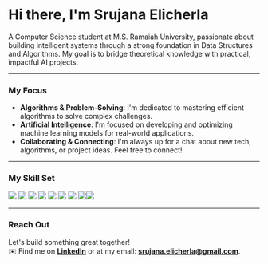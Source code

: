 # Hi there, I'm Srujana Elicherla

A Computer Science student at M.S. Ramaiah University, passionate about building intelligent systems through a strong foundation in Data Structures and Algorithms. My goal is to bridge theoretical knowledge with practical, impactful AI projects. 

---

### My Focus

-   **Algorithms & Problem-Solving**: I'm dedicated to mastering efficient algorithms to solve complex challenges.
-   **Artificial Intelligence**: I'm focused on developing and optimizing machine learning models for real-world applications.
-   **Collaborating & Connecting**: I'm always up for a chat about new tech, algorithms, or project ideas. Feel free to connect!

---

### My Skill Set

<img src="https://img.shields.io/badge/Python-3776AB?style=for-the-badge&logo=python&logoColor=white" /> <img src="https://img.shields.io/badge/C-00599C?style=for-the-badge&logo=c&logoColor=white" /> <img src="https://img.shields.io/badge/Java-007396?style=for-the-badge&logo=java&logoColor=white" /> <img src="https://img.shields.io/badge/HTML5-E34F26?style=for-the-badge&logo=html5&logoColor=white" /> <img src="https://img.shields.io/badge/CSS3-1572B6?style=for-the-badge&logo=css3&logoColor=white" /> <img src="https://img.shields.io/badge/SQL-4479A1?style=for-the-badge&logo=postgresql&logoColor=white" /> <img src="https://img.shields.io/badge/Git-F05032?style=for-the-badge&logo=git&logoColor=white" /> <img src="https://img.shields.io/badge/GitHub-100000?style=for-the-badge&logo=github&logoColor=white" /><img src="https://img.shields.io/badge/JavaScript-F7DF1E?style=for-the-badge&logo=javascript&logoColor=black" />



---

### Reach Out

Let's build something great together! 
<br>
✉️ Find me on **[LinkedIn](https://www.linkedin.com/in/srujanaelicherla/)** or at my email: **srujana.elicherla@gmail.com**.
